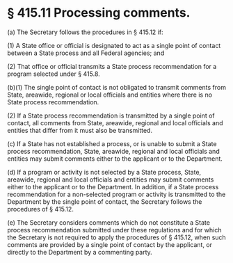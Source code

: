 # § 415.11   Processing comments.

(a) The Secretary follows the procedures in § 415.12 if:


(1) A State office or official is designated to act as a single point of contact between a State process and all Federal agencies; and


(2) That office or official transmits a State process recommendation for a program selected under § 415.8.


(b)(1) The single point of contact is not obligated to transmit comments from State, areawide, regional or local officials and entities where there is no State process recommendation.


(2) If a State process recommendation is transmitted by a single point of contact, all comments from State, areawide, regional and local officials and entities that differ from it must also be transmitted.


(c) If a State has not established a process, or is unable to submit a State process recommendation, State, areawide, regional and local officials and entities may submit comments either to the applicant or to the Department.


(d) If a program or activity is not selected by a State process, State, areawide, regional and local officials and entities may submit comments either to the applicant or to the Department. In addition, if a State process recommendation for a non-selected program or activity is transmitted to the Department by the single point of contact, the Secretary follows the procedures of § 415.12.


(e) The Secretary considers comments which do not constitute a State process recommendation submitted under these regulations and for which the Secretary is not required to apply the procedures of § 415.12, when such comments are provided by a single point of contact by the applicant, or directly to the Department by a commenting party.






